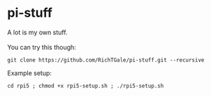 # pi-stuff

A lot is my own stuff. <br /><br />
You can try this though:
```
git clone https://github.com/RichTGale/pi-stuff.git --recursive
```

Example setup:

```
cd rpi5 ; chmod +x rpi5-setup.sh ; ./rpi5-setup.sh
```
